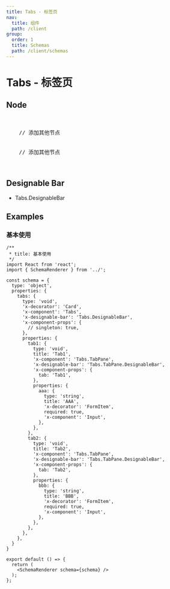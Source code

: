 ```yaml
---
title: Tabs - 标签页
nav:
  title: 组件
  path: /client
group:
  order: 1
  title: Schemas
  path: /client/schemas
---
```


# Tabs - 标签页

## Node

<pre lang="tsx">
<Tabs>
  <Tabs.TabPane title={'标签 1'}>
    // 添加其他节点
  </Tabs.TabPane>
  <Tabs.TabPane title={'标签 2'}>
    // 添加其他节点
  </Tabs.TabPane>
</Tabs>
</pre>

## Designable Bar

- Tabs.DesignableBar

## Examples

### 基本使用

```tsx
/**
 * title: 基本使用
 */
import React from 'react';
import { SchemaRenderer } from '../';

const schema = {
  type: 'object',
  properties: {
    tabs: {
      type: 'void',
      'x-decorator': 'Card',
      'x-component': 'Tabs',
      'x-designable-bar': 'Tabs.DesignableBar',
      'x-component-props': {
        // singleton: true,
      },
      properties: {
        tab1: {
          type: 'void',
          title: 'Tab1',
          'x-component': 'Tabs.TabPane',
          'x-designable-bar': 'Tabs.TabPane.DesignableBar',
          'x-component-props': {
            tab: 'Tab1',
          },
          properties: {
            aaa: {
              type: 'string',
              title: 'AAA',
              'x-decorator': 'FormItem',
              required: true,
              'x-component': 'Input',
            },
          },
        },
        tab2: {
          type: 'void',
          title: 'Tab2',
          'x-component': 'Tabs.TabPane',
          'x-designable-bar': 'Tabs.TabPane.DesignableBar',
          'x-component-props': {
            tab: 'Tab2',
          },
          properties: {
            bbb: {
              type: 'string',
              title: 'BBB',
              'x-decorator': 'FormItem',
              required: true,
              'x-component': 'Input',
            },
          },
        },
      },
    },
  }
}

export default () => {
  return (
    <SchemaRenderer schema={schema} />
  );
};
```
